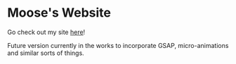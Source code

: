 # Moose's Website 

Go check out my site [here](https://afats.github.io)!

Future version currently in the works to incorporate GSAP, micro-animations and similar sorts of things.
